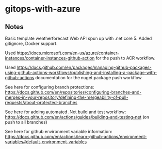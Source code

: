 # gitops-with-azure

## Notes

Basic template weatherforecast Web API spun up with .net core 5. Added gitignore, Docker support.

Used https://docs.microsoft.com/en-us/azure/container-instances/container-instances-github-action for the push to ACR workflow.

Used https://docs.github.com/en/packages/managing-github-packages-using-github-actions-workflows/publishing-and-installing-a-package-with-github-actions documentation for the nuget package push workflow.

See here for configuring branch protections: https://docs.github.com/en/repositories/configuring-branches-and-merges-in-your-repository/defining-the-mergeability-of-pull-requests/about-protected-branches

See here for adding automated .Net build and test workflow: https://docs.github.com/en/actions/guides/building-and-testing-net (on push to all branches)

See here for github environment variable information: https://docs.github.com/en/actions/learn-github-actions/environment-variables#default-environment-variables

